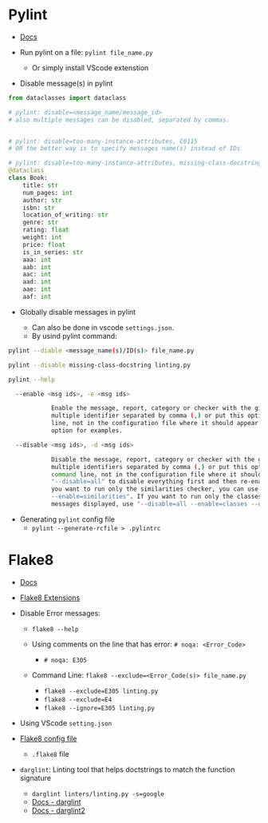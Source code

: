 # Pylint

- [Docs](https://pylint.readthedocs.io/en/latest/index.html)

- Run pylint on a file: `pylint file_name.py`
  - Or simply install VScode extenstion  

- Disable message(s) in pylint

```python
from dataclasses import dataclass

# pylint: disable=<message_name/message_id>
# also multiple messages can be disabled, separated by commas.


# pylint: disable=too-many-instance-attributes, C0115
# OR the better way is to specify messages name(s) instead of IDs

# pylint: disable=too-many-instance-attributes, missing-class-docstring
@dataclass
class Book:
    title: str
    num_pages: int
    author: str
    isbn: str
    location_of_writing: str
    genre: str
    rating: float
    weight: int
    price: float
    is_in_series: str
    aaa: int
    aab: int
    aac: int
    aad: int
    aae: int
    aaf: int
```


- Globally disable messages in pylint

  - Can also be done in vscode `settings.json`.
  - By usind pylint command:
  
```bash
pylint --diable <message_name(s)/ID(s)> file_name.py

pylint --disable missing-class-docstring linting.py
```


```bash
pylint --help

  --enable <msg ids>, -e <msg ids>

            Enable the message, report, category or checker with the given id(s). You can either give
            multiple identifier separated by comma (,) or put this option multiple time (only on the command
            line, not in the configuration file where it should appear only once). See also the "--disable"
            option for examples.

  --disable <msg ids>, -d <msg ids>

            Disable the message, report, category or checker with the given id(s). You can either give
            multiple identifiers separated by comma (,) or put this option multiple times (only on the
            command line, not in the configuration file where it should appear only once). You can also use
            "--disable=all" to disable everything first and then re-enable specific checks. For example, if
            you want to run only the similarities checker, you can use "--disable=all
            --enable=similarities". If you want to run only the classes checker, but have no Warning level
            messages displayed, use "--disable=all --enable=classes --disable=W".
```

- Generating `pylint` config file
  - `pylint --generate-rcfile > .pylintrc` 
  

# Flake8

- [Docs](https://flake8.pycqa.org/en/latest/)
- [Flake8 Extensions](https://github.com/DmytroLitvinov/awesome-flake8-extensions)

- Disable Error messages:
  - `flake8 --help`
  
  - Using comments on the line that has error: `# noqa: <Error_Code>`
    - `# noqa: E305`
  
  - Command Line: `flake8 --exclude=<Error_Code(s)> file_name.py`
    - `flake8 --exclude=E305 linting.py`
    - `flake8 --exclude=E4`
    - `flake8 --ignore=E305 linting.py`

- Using VScode `setting.json`

- [Flake8 config file](https://flake8.pycqa.org/en/latest/user/configuration.html)
  - `.flake8` file


- `darglint`: Linting tool that helps doctstrings to match the function signature
  - `darglint linters/linting.py -s=google`
  - [Docs - darglint](https://github.com/terrencepreilly/darglint)
  - [Docs - darglint2](https://github.com/akaihola/darglint2)